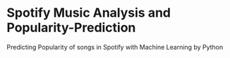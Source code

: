 # Spotify Music Analysis and Popularity-Prediction
Predicting Popularity of songs in Spotify with Machine Learning by Python
